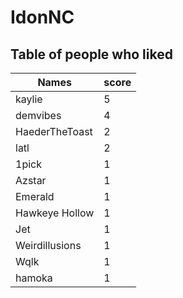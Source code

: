 # IdonNC
## Table of people who liked
Names | score
--- | ---
kaylie | 5
demvibes | 4
HaederTheToast | 2
latl | 2
1pick | 1
Azstar | 1
Emerald | 1
Hawkeye Hollow | 1
Jet | 1
Weirdillusions | 1
Wqlk | 1
hamoka | 1
